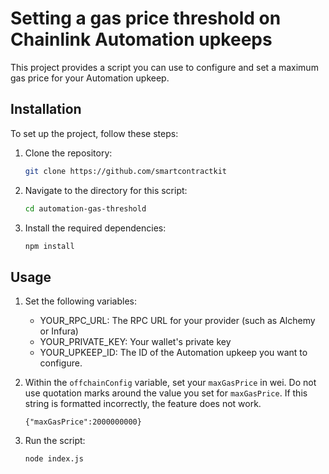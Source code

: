 # Setting a gas price threshold on Chainlink Automation upkeeps

This project provides a script you can use to configure and set a maximum gas price for your Automation upkeep.

## Installation

To set up the project, follow these steps:
 
1. Clone the repository:
   ```bash
   git clone https://github.com/smartcontractkit
   ```
1. Navigate to the directory for this script:
   ```bash
   cd automation-gas-threshold
   ```
1. Install the required dependencies: 

   ```bash
   npm install
   ```

## Usage

1.  Set the following variables:

    - YOUR_RPC_URL: The RPC URL for your provider (such as Alchemy or Infura)
    - YOUR_PRIVATE_KEY: Your wallet's private key
    - YOUR_UPKEEP_ID: The ID of the Automation upkeep you want to configure.

1.  Within the `offchainConfig` variable, set your `maxGasPrice` in wei. Do not use
    quotation marks around the value you set for `maxGasPrice`. If this string
    is formatted incorrectly, the feature does not work.

    `{"maxGasPrice":2000000000}`

1. Run the script:
    ```bash
    node index.js
    ```
